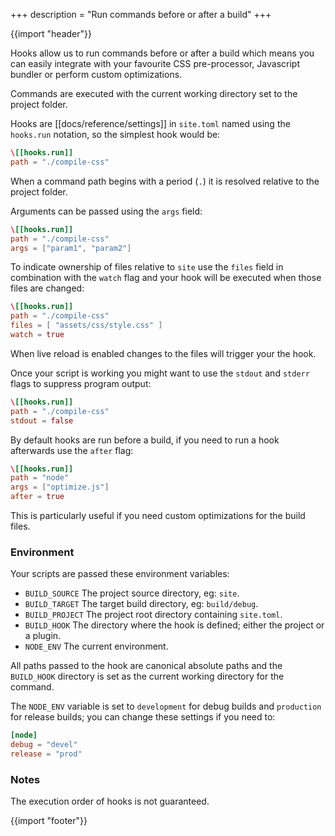 +++
description = "Run commands before or after a build"
+++

{{import "header"}}

Hooks allow us to run commands before or after a build which means you can easily integrate with your favourite CSS pre-processor, Javascript bundler or perform custom optimizations.

Commands are executed with the current working directory set to the project folder.

Hooks are [[docs/reference/settings]] in `site.toml` named using the `hooks.run` notation, so the simplest hook would be:

```toml
\[[hooks.run]]
path = "./compile-css"
```

When a command path begins with a period (`.`) it is resolved relative to the project folder.

Arguments can be passed using the `args` field:

```toml
\[[hooks.run]]
path = "./compile-css"
args = ["param1", "param2"]
```

To indicate ownership of files relative to `site` use the `files` field in combination with the `watch` flag and your hook will be executed when those files are changed:

```toml
\[[hooks.run]]
path = "./compile-css"
files = [ "assets/css/style.css" ]
watch = true
```

When live reload is enabled changes to the files will trigger your the hook.

Once your script is working you might want to use the `stdout` and `stderr` flags to suppress program output:

```toml
\[[hooks.run]]
path = "./compile-css"
stdout = false
```

By default hooks are run before a build, if you need to run a hook afterwards use the `after` flag:

```toml
\[[hooks.run]]
path = "node"
args = ["optimize.js"]
after = true
```

This is particularly useful if you need custom optimizations for the build files.

### Environment

Your scripts are passed these environment variables:

* `BUILD_SOURCE` The project source directory, eg: `site`.
* `BUILD_TARGET` The target build directory, eg: `build/debug`.
* `BUILD_PROJECT` The project root directory containing `site.toml`.
* `BUILD_HOOK` The directory where the hook is defined; either the project or a plugin.
* `NODE_ENV` The current environment.

All paths passed to the hook are canonical absolute paths and the `BUILD_HOOK` directory is set as the current working directory for the command.

The `NODE_ENV` variable is set to `development` for debug builds and `production` for release builds; you can change these settings if you need to:

```toml
[node]
debug = "devel"
release = "prod"
```

### Notes

The execution order of hooks is not guaranteed.

{{import "footer"}}
